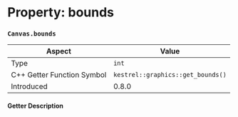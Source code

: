 
# Property: bounds
### `Canvas.bounds`

| Aspect | Value |
| --- | --- |
| Type | `int` |
| C++ Getter Function Symbol | `kestrel::graphics::get_bounds()` |
| Introduced | 0.8.0 |

#### Getter Description

